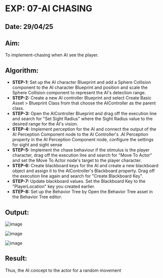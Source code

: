 # EXP: 07-AI CHASING
## Date: 29/04/25
## Aim:
To implement-chasing when AI see the player.
## Algorithm:
- **STEP-1:** Set up the AI character Blueprint and add a Sphere Collision component to the AI character Blueprint and position and scale the Sphere Collision component to represent the AI's detection range.
- **STEP-2:** Create a new AI controller Blueprint and select Create Basic Asset > Blueprint Class from that choose the AIController as the parent class.
- **STEP-3:** Open the AIController Blueprint and drag off the execution line and search for "Set Sight Radius" where the Sight Radius value to the desired range for the AI's vision.
- **STEP-4:** Implement perception for the AI and connect the output of the AI Perception Component node to the AI Controller's .AI Perception property in the AI Perception Component node, configure the settings for sight and sight sense
- **STEP-5:** Implement the chase behaviour if the stimulus is the player character, drag off the execution line and search for "Move To Actor" and set the Move To Actor node's target to the player character.
- **STEP-6:** Create blackboard keys for the AI and create a new blackboard object and assign it to the AIController's Blackboard property. Drag off the execution line again and search for "Create Blackboard Key".
- **STEP-7:** Update blackboard values. Set the Blackboard Key to the "PlayerLocation" key you created earlier.
- **STEP-8:** Set up the Behavior Tree by Open the Behavior Tree asset in the Behavior Tree editor.

## Output:

![image](https://github.com/user-attachments/assets/ac77ca25-7837-4f08-afa9-a3d5b5a04589)

![image](https://github.com/user-attachments/assets/8e617e1b-53a8-4b42-82aa-f73d6889fb1d)

![image](https://github.com/user-attachments/assets/559c45b9-4aa5-445d-b8f5-b6be5a9d84e0)

## Result:
Thus, the AI concept to the actor for a random movement
